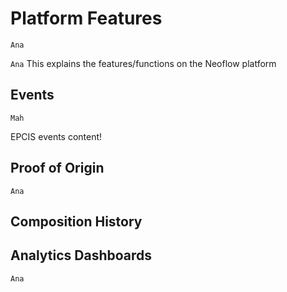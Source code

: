 # Platform Features

`Ana`

`Ana` This explains the features/functions on the Neoflow platform

## Events

`Mah`

EPCIS events content!


## Proof of Origin

`Ana`

## Composition History


## Analytics Dashboards

`Ana`